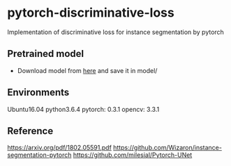 # pytorch-discriminative-loss
Implementation of discriminative loss for instance segmentation by pytorch

## Pretrained model
- Download model from [here](https://drive.google.com/drive/folders/1ihcqYr9PptELUZjHVL7jT4LXB3VpfxNt?usp=sharing) and save it in model/

## Environments
Ubuntu16.04
python3.6.4
pytorch: 0.3.1
opencv: 3.3.1

## Reference
https://arxiv.org/pdf/1802.05591.pdf
https://github.com/Wizaron/instance-segmentation-pytorch
https://github.com/milesial/Pytorch-UNet
